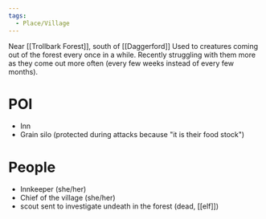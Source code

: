```yaml
---
tags:
  - Place/Village
---
```

Near [[Trollbark Forest]], south of [[Daggerford]]
Used to creatures coming out of the forest every once in a while. Recently struggling with them more as they come out more often (every few weeks instead of every few months).

# POI
- Inn
- Grain silo (protected during attacks because "it is their food stock")

# People
- Innkeeper (she/her)
- Chief of the village (she/her)
- scout sent to investigate undeath in the forest (dead, [[elf]])